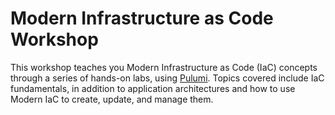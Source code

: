 

# Modern Infrastructure as Code Workshop

This workshop teaches you Modern Infrastructure as Code (IaC) concepts through a series of hands-on labs, using [Pulumi](https://pulumi.com). Topics covered include IaC fundamentals, in addition to application architectures and how to use Modern IaC to create, update, and manage them.

